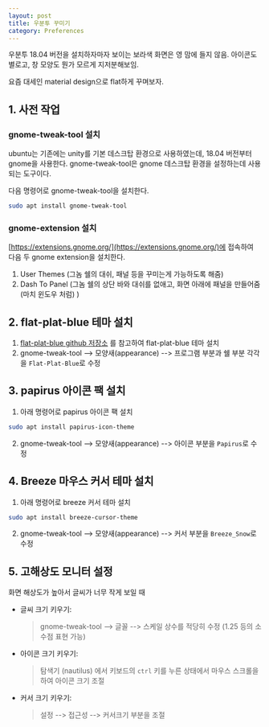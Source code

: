 ```yaml
---
layout: post
title: 우분투 꾸미기 
category: Preferences
---
```


우분투 18.04 버전을 설치하자마자 보이는 보라색 화면은 영 맘에 들지 않음.
아이콘도 별로고, 창 모양도 뭔가 모르게 지저분해보임.

요즘 대세인 material design으로 flat하게 꾸며보자.

## 1. 사전 작업

### gnome-tweak-tool 설치

ubuntu는 기존에는 unity를 기본 데스크탑 환경으로 사용하였는데, 18.04 버전부터 gnome을 사용한다.
gnome-tweak-tool은 gnome 데스크탑 환경을 설정하는데 사용되는 도구이다.

다음 명령어로 gnome-tweak-tool을 설치한다.

```bash
sudo apt install gnome-tweak-tool
```

### gnome-extension 설치

[https://extensions.gnome.org/](https://extensions.gnome.org/)에 접속하여 다음 두 gnome extension을 설치한다.

1. User Themes (그놈 쉘의 대쉬, 패널 등을 꾸미는게 가능하도록 해줌)
2. Dash To Panel (그놈 쉘의 상단 바와 대쉬를 없애고, 화면 아래에 패널을 만들어줌 (마치 윈도우 처럼) )

## 2. flat-plat-blue 테마 설치

1. [flat-plat-blue github 저장소](https://github.com/peterychuang/Flat-Plat-Blue) 를 참고하여 flat-plat-blue 테마 설치
2. gnome-tweak-tool --> 모양새(appearance) --> 프로그램 부분과 쉘 부분 각각을 `Flat-Plat-Blue`로 수정

## 3. papirus 아이콘 팩 설치

1. 아래 명령어로 papirus 아이콘 팩 설치
```bash
sudo apt install papirus-icon-theme
```
2. gnome-tweak-tool --> 모양새(appearance) --> 아이콘 부분을 `Papirus`로 수정

## 4. Breeze 마우스 커서 테마 설치

1. 아래 명령어로 breeze 커서 테마 설치
```bash
sudo apt install breeze-cursor-theme
```
2. gnome-tweak-tool --> 모양새(appearance) --> 커서 부분을 `Breeze_Snow`로 수정


## 5. 고해상도 모니터 설정

화면 해상도가 높아서 글씨가 너무 작게 보일 때

* 글씨 크기 키우기:
  > gnome-tweak-tool --> 글꼴 --> 스케일 상수를 적당히 수정 (1.25 등의 소수점 표현 가능)

* 아이콘 크기 키우기:
  > 탐색기 (nautilus) 에서 키보드의 `ctrl` 키를 누른 상태에서 마우스 스크롤을 하여 아이콘 크기 조절

* 커서 크기 키우기:
  > 설정 --> 접근성 --> 커서크기 부분을 조절

